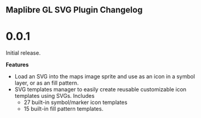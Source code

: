 ## Maplibre GL SVG Plugin Changelog

<a name="0.0.1"></a>
# 0.0.1

Initial release.

**Features**

- Load an SVG into the maps image sprite and use as an icon in a symbol layer, or as an fill pattern.
- SVG templates manager to easily create reusable customizable icon templates using SVGs. Includes
  - 27 built-in symbol/marker icon templates
  - 15 built-in fill pattern templates.